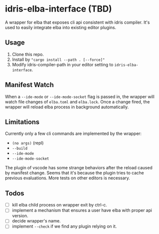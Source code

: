 # idris-elba-interface (TBD)

A wrapper for elba that exposes cli api consistent with
idris compiler. It's used to easily integrate elba into
existing editor plugins.

## Usage

1. Clone this repo.
2. Install by `"cargo install --path . [--force]"`
3. Modify idris-compiler-path in your editor setting
to `idris-elba-interface`.

## Manifest Watch

When a `--ide-mode` or `--ide-mode-socket` flag is passed
in, the wrapper will watch file changes of `elba.toml` and
`elba.lock`. Once a change fired, the wrapper will reload 
elba process in background automatically.

## Limitations

Currently only a few cli commands are implemented by the 
wrapper:

- `(no args)` (repl)
- `--build`
- `--ide-mode`
- `--ide-mode-socket`

The plugin of vscode has some strange behaviors after the
reload caused by manifest change. Seems that it's because
the plugin tries to cache previous evaluations. More tests
on other editors is necessary.

## Todos

- [ ] kill elba child process on wrapper exit by ctrl-c.
- [ ] implement a mechanism that ensures a user have
elba with proper api version.  
- [ ] decide wrapper's name.
- [ ] implement `--check` if we find any plugin relying 
on it.
